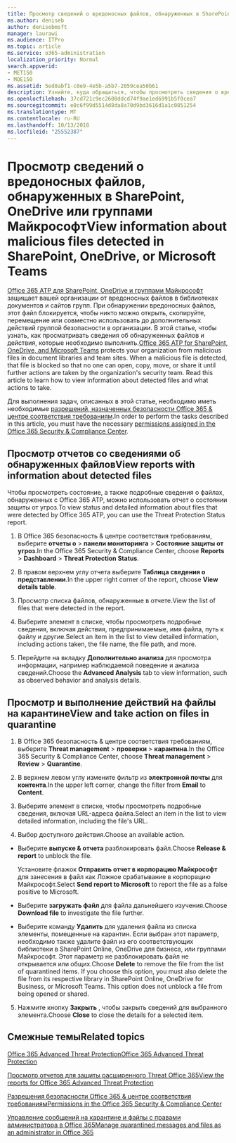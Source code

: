 ```yaml
---
title: Просмотр сведений о вредоносных файлов, обнаруженных в SharePoint, OneDrive или группами Майкрософт
ms.author: deniseb
author: denisebmsft
manager: laurawi
ms.audience: ITPro
ms.topic: article
ms.service: o365-administration
localization_priority: Normal
search.appverid:
- MET150
- MOE150
ms.assetid: 5ed8abf1-c0e9-4e5b-a5b7-2059cea50b61
description: Узнайте, куда обращаться, чтобы просмотреть сведения о вредоносных файлов, обнаруженных в SharePoint, OneDrive и группам, а также выполнять операции эти файлы.
ms.openlocfilehash: 37cd721c9ec2608ddcd74f9ae1ed6991b5f0cea7
ms.sourcegitcommit: e0c6f99d5514d8da8a70d9bd3616d1a1c0851254
ms.translationtype: MT
ms.contentlocale: ru-RU
ms.lasthandoff: 10/13/2018
ms.locfileid: "25552387"
---
```

# <a name="view-information-about-malicious-files-detected-in-sharepoint-onedrive-or-microsoft-teams"></a><span data-ttu-id="33448-103">Просмотр сведений о вредоносных файлов, обнаруженных в SharePoint, OneDrive или группами Майкрософт</span><span class="sxs-lookup"><span data-stu-id="33448-103">View information about malicious files detected in SharePoint, OneDrive, or Microsoft Teams</span></span>

<span data-ttu-id="33448-p101">[Office 365 ATP для SharePoint, OneDrive и группами Майкрософт](atp-for-spo-odb-and-teams.md) защищает вашей организации от вредоносных файлов в библиотеках документов и сайтов групп. При обнаружении вредоносных файлов, этот файл блокируется, чтобы никто можно открыть, скопируйте, перемещение или совместно использовать до дополнительных действий группой безопасности в организации. В этой статье, чтобы узнать, как просматривать сведения об обнаруженных файлов и действия, которые необходимо выполнить.</span><span class="sxs-lookup"><span data-stu-id="33448-p101">[Office 365 ATP for SharePoint, OneDrive, and Microsoft Teams](atp-for-spo-odb-and-teams.md) protects your organization from malicious files in document libraries and team sites. When a malicious file is detected, that file is blocked so that no one can open, copy, move, or share it until further actions are taken by the organization's security team. Read this article to learn how to view information about detected files and what actions to take.</span></span> 

<span data-ttu-id="33448-107">Для выполнения задач, описанных в этой статье, необходимо иметь необходимые [разрешений, назначенных безопасности Office 365 &amp; центре соответствия требованиям](permissions-in-the-security-and-compliance-center.md).</span><span class="sxs-lookup"><span data-stu-id="33448-107">In order to perform the tasks described in this article, you must have the necessary [permissions assigned in the Office 365 Security &amp; Compliance Center](permissions-in-the-security-and-compliance-center.md).</span></span> 
  
## <a name="view-reports-with-information-about-detected-files"></a><span data-ttu-id="33448-108">Просмотр отчетов со сведениями об обнаруженных файлов</span><span class="sxs-lookup"><span data-stu-id="33448-108">View reports with information about detected files</span></span>

<span data-ttu-id="33448-109">Чтобы просмотреть состояние, а также подробные сведения о файлах, обнаруженных с Office 365 ATP, можно использовать отчет о состоянии защиты от угроз.</span><span class="sxs-lookup"><span data-stu-id="33448-109">To view status and detailed information about files that were detected by Office 365 ATP, you can use the Threat Protection Status report.</span></span>
  
1. <span data-ttu-id="33448-110">В Office 365 безопасность &amp; центре соответствия требованиям, выберите **отчеты о** \> **панели мониторинга** \> **Состояние защиты от угроз**.</span><span class="sxs-lookup"><span data-stu-id="33448-110">In the Office 365 Security &amp; Compliance Center, choose **Reports** \> **Dashboard** \> **Threat Protection Status**.</span></span>
    
2. <span data-ttu-id="33448-111">В правом верхнем углу отчета выберите **Таблица сведения о представлении**.</span><span class="sxs-lookup"><span data-stu-id="33448-111">In the upper right corner of the report, choose **View details table**.</span></span>
    
3. <span data-ttu-id="33448-112">Просмотр списка файлов, обнаруженные в отчете.</span><span class="sxs-lookup"><span data-stu-id="33448-112">View the list of files that were detected in the report.</span></span>
    
4. <span data-ttu-id="33448-113">Выберите элемент в списке, чтобы просмотреть подробные сведения, включая действия, предпринимаемые, имя файла, путь к файлу и другие.</span><span class="sxs-lookup"><span data-stu-id="33448-113">Select an item in the list to view detailed information, including actions taken, the file name, the file path, and more.</span></span>
    
5. <span data-ttu-id="33448-114">Перейдите на вкладку **Дополнительно анализа** для просмотра информации, например наблюдаемой поведение и анализа сведений.</span><span class="sxs-lookup"><span data-stu-id="33448-114">Choose the **Advanced Analysis** tab to view information, such as observed behavior and analysis details.</span></span> 
  
## <a name="view-and-take-action-on-files-in-quarantine"></a><span data-ttu-id="33448-115">Просмотр и выполнение действий на файлы на карантине</span><span class="sxs-lookup"><span data-stu-id="33448-115">View and take action on files in quarantine</span></span>

1. <span data-ttu-id="33448-116">В Office 365 безопасность &amp; центре соответствия требованиям, выберите **Threat management** \> **проверки** \> **карантина**.</span><span class="sxs-lookup"><span data-stu-id="33448-116">In the Office 365 Security &amp; Compliance Center, choose **Threat management** \> **Review** \> **Quarantine**.</span></span>
    
2. <span data-ttu-id="33448-117">В верхнем левом углу измените фильтр из **электронной почты** для **контента**.</span><span class="sxs-lookup"><span data-stu-id="33448-117">In the upper left corner, change the filter from **Email** to **Content**.</span></span>
    
3. <span data-ttu-id="33448-118">Выберите элемент в списке, чтобы просмотреть подробные сведения, включая URL-адреса файла.</span><span class="sxs-lookup"><span data-stu-id="33448-118">Select an item in the list to view detailed information, including the file's URL.</span></span>
    
4. <span data-ttu-id="33448-119">Выбор доступного действия.</span><span class="sxs-lookup"><span data-stu-id="33448-119">Choose an available action.</span></span>
    
  - <span data-ttu-id="33448-120">Выберите **выпуске &amp; отчета** разблокировать файл.</span><span class="sxs-lookup"><span data-stu-id="33448-120">Choose **Release &amp; report** to unblock the file.</span></span> 
    
    <span data-ttu-id="33448-121">Установите флажок **Отправить отчет в корпорацию Майкрософт** для занесения в файл как Ложное срабатывание в корпорацию Майкрософт.</span><span class="sxs-lookup"><span data-stu-id="33448-121">Select **Send report to Microsoft** to report the file as a false positive to Microsoft.</span></span> 
    
  - <span data-ttu-id="33448-122">Выберите **загружать файл** для файла дальнейшего изучения.</span><span class="sxs-lookup"><span data-stu-id="33448-122">Choose **Download file** to investigate the file further.</span></span> 
    
  - <span data-ttu-id="33448-p102">Выберите команду **Удалить** для удаления файла из списка элементы, помещенные на карантин. Если выбран этот параметр, необходимо также удалите файл из его соответствующих библиотеки в SharePoint Online, OneDrive для бизнеса, или группами Майкрософт. Этот параметр не разблокировать файл не открывается или общих.</span><span class="sxs-lookup"><span data-stu-id="33448-p102">Choose **Delete** to remove the file from the list of quarantined items. If you choose this option, you must also delete the file from its respective library in SharePoint Online, OneDrive for Business, or Microsoft Teams. This option does not unblock a file from being opened or shared.</span></span> 
    
5. <span data-ttu-id="33448-126">Нажмите кнопку **Закрыть** , чтобы закрыть сведений для выбранного элемента.</span><span class="sxs-lookup"><span data-stu-id="33448-126">Choose **Close** to close the details for a selected item.</span></span> 
  
## <a name="related-topics"></a><span data-ttu-id="33448-127">Смежные темы</span><span class="sxs-lookup"><span data-stu-id="33448-127">Related topics</span></span>

[<span data-ttu-id="33448-128">Office 365 Advanced Threat Protection</span><span class="sxs-lookup"><span data-stu-id="33448-128">Office 365 Advanced Threat Protection</span></span>](office-365-atp.md)
  
[<span data-ttu-id="33448-129">Просмотр отчетов для защиты расширенного Threat Office 365</span><span class="sxs-lookup"><span data-stu-id="33448-129">View the reports for Office 365 Advanced Threat Protection</span></span>](view-reports-for-atp.md)
  
[<span data-ttu-id="33448-130">Разрешения безопасности Office 365 &amp; центре соответствия требованиям</span><span class="sxs-lookup"><span data-stu-id="33448-130">Permissions in the Office 365 Security &amp; Compliance Center</span></span>](permissions-in-the-security-and-compliance-center.md)

[<span data-ttu-id="33448-131">Управление сообщений на карантине и файлы с правами администратора в Office 365</span><span class="sxs-lookup"><span data-stu-id="33448-131">Manage quarantined messages and files as an administrator in Office 365</span></span>](manage-quarantined-messages-and-files.md)
  

